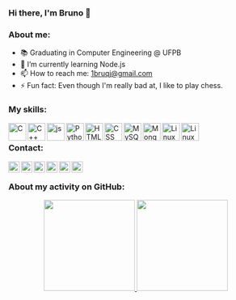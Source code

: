 ### Hi there, I'm Bruno 👋

### About me:

- 📚 Graduating in Computer Engineering @ UFPB 
- 🌱 I’m currently learning Node.js
- 📫 How to reach me: 1bruqj@gmail.com
- ⚡ Fun fact: Even though I'm really bad at, I like to play chess.

### My skills:

<img align="left" alt="C" width="35px" src="https://cdn.jsdelivr.net/npm/simple-icons@3.11.0/icons/c.svg">
<img align="left" alt="C++" width="35px" src="https://cdn.jsdelivr.net/npm/simple-icons@3.11.0/icons/cplusplus.svg">
<img align="left" alt="js" width="35px" src="https://cdn.jsdelivr.net/npm/simple-icons@3.11.0/icons/javascript.svg">
<img align="left" alt="Python" width="35px" src="https://cdn.jsdelivr.net/npm/simple-icons@3.11.0/icons/python.svg">
<img align="left" alt="HTML" width="35px" src="https://cdn.jsdelivr.net/npm/simple-icons@3.11.0/icons/html5.svg">
<img align="left" alt="CSS" width="35px" src="https://cdn.jsdelivr.net/npm/simple-icons@3.11.0/icons/css3.svg">
<img align="left" alt="MySQL" width="35px" src="https://cdn.jsdelivr.net/npm/simple-icons@3.11.0/icons/mysql.svg">
<img align="left" alt="MongoDB" width="35px" src="https://cdn.jsdelivr.net/npm/simple-icons@3.11.0/icons/mongodb.svg">
<img align="left" alt="Linux" width="35px" src="https://cdn.jsdelivr.net/npm/simple-icons@3.11.0/icons/linux.svg">
<img align="left" alt="Linux" width="35px" src="https://cdn.jsdelivr.net/npm/simple-icons@3.11.0/icons/github.svg">

<br />

### Contact:
[<img align="left" alt="Gmail" width="22px" src="https://cdn.jsdelivr.net/npm/simple-icons@v3/icons/gmail.svg"/>](mailto:1bruqj@gmail.com)
[<img align="left" alt="LinkedIn" width="22px" src="https://cdn.jsdelivr.net/npm/simple-icons@v3/icons/linkedin.svg"/>](https://www.linkedin.com/in/bruqj/)
[<img align="left" alt="Steam" width="22px" src="https://cdn.jsdelivr.net/npm/simple-icons@3.11.0/icons/steam.svg"/>](https://steamcommunity.com/id/bruqj/)
[<img align="left" alt="Steam" width="22px" src="https://cdn.jsdelivr.net/npm/simple-icons@3.11.0/icons/facebook.svg"/>](https://www.facebook.com/bruqj)
[<img align="left" alt="Instagram" width="22px" src="https://cdn.jsdelivr.net/npm/simple-icons@v3/icons/instagram.svg"/>](https://www.instagram.com/bruqj/)
[<img align="left" alt="Twitter" width="22px" src="https://cdn.jsdelivr.net/npm/simple-icons@v3/icons/twitter.svg"/>](https://twitter.com/bruqj)


<br />

### About my activity on GitHub:

<div align="center">
  <a href="https://github.com/brunoricky">
  <img height="180em" src="https://github-readme-stats.vercel.app/api?username=brunoricky&show_icons=true&theme=dark&include_all_commits=true&count_private=true"/>
  <img height="180em" src="https://github-readme-stats.vercel.app/api/top-langs/?username=brunoricky&layout=compact&langs_count=8&theme=dark"/>
</div>
<br /><br />
